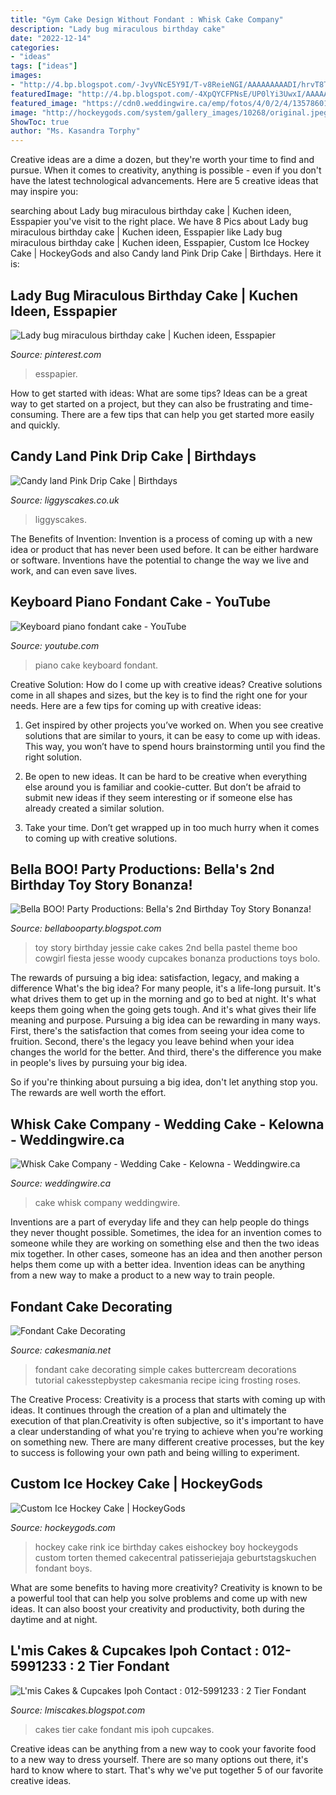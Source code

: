 ```yaml
---
title: "Gym Cake Design Without Fondant : Whisk Cake Company"
description: "Lady bug miraculous birthday cake"
date: "2022-12-14"
categories:
- "ideas"
tags: ["ideas"]
images:
- "http://4.bp.blogspot.com/-JvyVNcE5Y9I/T-v8ReieNGI/AAAAAAAAADI/hrvT8T3UVDs/s1600/IMG_6849.jpg"
featuredImage: "http://4.bp.blogspot.com/-4XpQYCFPNsE/UP0lYi3UwxI/AAAAAAAAC-o/2ODXHzgtf8E/s1600/DSC04846.JPG"
featured_image: "https://cdn0.weddingwire.ca/emp/fotos/4/0/2/4/1357860181757-DSC8238.jpg"
image: "http://hockeygods.com/system/gallery_images/10268/original.jpeg?1363987950"
ShowToc: true
author: "Ms. Kasandra Torphy"
---
```



Creative ideas are a dime a dozen, but they're worth your time to find and pursue. When it comes to creativity, anything is possible - even if you don't have the latest technological advancements. Here are 5 creative ideas that may inspire you: 

	

		
searching about Lady bug miraculous birthday cake | Kuchen ideen, Esspapier you've visit to the right place. We have 8 Pics about Lady bug miraculous birthday cake | Kuchen ideen, Esspapier like Lady bug miraculous birthday cake | Kuchen ideen, Esspapier, Custom Ice Hockey Cake | HockeyGods and also Candy land Pink Drip Cake | Birthdays. Here it is:
		
    
## Lady Bug Miraculous Birthday Cake | Kuchen Ideen, Esspapier

<img loading=lazy src="https://i.pinimg.com/736x/f7/19/46/f7194677592e990359b256d58daec9fc.jpg" onerror="this.onerror=null;this.src='https://tse2.mm.bing.net/th?id=OIP.iXxy8E0gxgVjtWgp_9a2fwHaJ3&amp;pid=15.1';" alt="Lady bug miraculous birthday cake | Kuchen ideen, Esspapier">

_Source: pinterest.com_

>esspapier. 

	

How to get started with ideas: What are some tips?
Ideas can be a great way to get started on a project, but they can also be frustrating and time-consuming. There are a few tips that can help you get started more easily and quickly.

    
## Candy Land Pink Drip Cake | Birthdays

<img loading=lazy src="https://www.liggyscakes.co.uk/images/_fancybox_2x/1715874d-9b14-4958-8871-28985611eb8e.jpg" onerror="this.onerror=null;this.src='https://tse4.mm.bing.net/th?id=OIP.9YQELSR5mb2LOo-E3qbJ_gHaJ4&amp;pid=15.1';" alt="Candy land Pink Drip Cake | Birthdays">

_Source: liggyscakes.co.uk_

>liggyscakes. 

	

The Benefits of Invention:
Invention is a process of coming up with a new idea or product that has never been used before. It can be either hardware or software. Inventions have the potential to change the way we live and work, and can even save lives.

    
## Keyboard Piano Fondant Cake - YouTube

<img loading=lazy src="https://i.ytimg.com/vi/bnVyGd1HOKc/maxresdefault.jpg" onerror="this.onerror=null;this.src='https://tse2.mm.bing.net/th?id=OIP.fa6eroIyIf99-NuMWbn2xwHaEK&amp;pid=15.1';" alt="Keyboard piano fondant cake - YouTube">

_Source: youtube.com_

>piano cake keyboard fondant. 

	

Creative Solution: How do I come up with creative ideas?
Creative solutions come in all shapes and sizes, but the key is to find the right one for your needs. Here are a few tips for coming up with creative ideas:
1. Get inspired by other projects you’ve worked on. When you see creative solutions that are similar to yours, it can be easy to come up with ideas. This way, you won’t have to spend hours brainstorming until you find the right solution.

2. Be open to new ideas. It can be hard to be creative when everything else around you is familiar and cookie-cutter. But don’t be afraid to submit new ideas if they seem interesting or if someone else has already created a similar solution.

3. Take your time. Don’t get wrapped up in too much hurry when it comes to coming up with creative solutions.

    
## Bella BOO! Party Productions: Bella&#039;s 2nd Birthday Toy Story Bonanza!

<img loading=lazy src="http://4.bp.blogspot.com/-JvyVNcE5Y9I/T-v8ReieNGI/AAAAAAAAADI/hrvT8T3UVDs/s1600/IMG_6849.jpg" onerror="this.onerror=null;this.src='https://tse3.mm.bing.net/th?id=OIP.SpIgaGOB5Ttp7noHjdvq9QHaLG&amp;pid=15.1';" alt="Bella BOO! Party Productions: Bella&#039;s 2nd Birthday Toy Story Bonanza!">

_Source: bellabooparty.blogspot.com_

>toy story birthday jessie cake cakes 2nd bella pastel theme boo cowgirl fiesta jesse woody cupcakes bonanza productions toys bolo. 

	

The rewards of pursuing a big idea: satisfaction, legacy, and making a difference
What's the big idea? For many people, it's a life-long pursuit. It's what drives them to get up in the morning and go to bed at night. It's what keeps them going when the going gets tough. And it's what gives their life meaning and purpose.
 Pursuing a big idea can be rewarding in many ways. First, there's the satisfaction that comes from seeing your idea come to fruition. Second, there's the legacy you leave behind when your idea changes the world for the better. And third, there's the difference you make in people's lives by pursuing your big idea.

So if you're thinking about pursuing a big idea, don't let anything stop you. The rewards are well worth the effort.

    
## Whisk Cake Company - Wedding Cake - Kelowna - Weddingwire.ca

<img loading=lazy src="https://cdn0.weddingwire.ca/emp/fotos/4/0/2/4/1357860181757-DSC8238.jpg" onerror="this.onerror=null;this.src='https://tse1.mm.bing.net/th?id=OIP.zJWnL4nLH9VOcQugfRdGVQAAAA&amp;pid=15.1';" alt="Whisk Cake Company - Wedding Cake - Kelowna - Weddingwire.ca">

_Source: weddingwire.ca_

>cake whisk company weddingwire. 

	

Inventions are a part of everyday life and they can help people do things they never thought possible. Sometimes, the idea for an invention comes to someone while they are working on something else and then the two ideas mix together. In other cases, someone has an idea and then another person helps them come up with a better idea. Invention ideas can be anything from a new way to make a product to a new way to train people.

    
## Fondant Cake Decorating

<img loading=lazy src="https://cakesmania.net/wp-content/uploads/fondant-cake-decorating.jpg" onerror="this.onerror=null;this.src='https://tse2.mm.bing.net/th?id=OIP.5jXIonqY2oEQSnrcyqzaYAHaEq&amp;pid=15.1';" alt="Fondant Cake Decorating">

_Source: cakesmania.net_

>fondant cake decorating simple cakes buttercream decorations tutorial cakesstepbystep cakesmania recipe icing frosting roses. 

	

The Creative Process:
Creativity is a process that starts with coming up with ideas. It continues through the creation of a plan and ultimately the execution of that plan.Creativity is often subjective, so it's important to have a clear understanding of what you're trying to achieve when you're working on something new. There are many different creative processes, but the key to success is following your own path and being willing to experiment.

    
## Custom Ice Hockey Cake | HockeyGods

<img loading=lazy src="http://hockeygods.com/system/gallery_images/10268/original.jpeg?1363987950" onerror="this.onerror=null;this.src='https://tse3.mm.bing.net/th?id=OIP.e7uQIRT58vyH8wMJdqA6gAHaFj&amp;pid=15.1';" alt="Custom Ice Hockey Cake | HockeyGods">

_Source: hockeygods.com_

>hockey cake rink ice birthday cakes eishockey boy hockeygods custom torten themed cakecentral patisseriejaja geburtstagskuchen fondant boys. 

	

What are some benefits to having more creativity?
Creativity is known to be a powerful tool that can help you solve problems and come up with new ideas. It can also boost your creativity and productivity, both during the daytime and at night.

    
## L&#039;mis Cakes &amp; Cupcakes Ipoh Contact : 012-5991233 : 2 Tier Fondant

<img loading=lazy src="http://4.bp.blogspot.com/-4XpQYCFPNsE/UP0lYi3UwxI/AAAAAAAAC-o/2ODXHzgtf8E/s1600/DSC04846.JPG" onerror="this.onerror=null;this.src='https://tse4.mm.bing.net/th?id=OIP.qbYe0qdF01GM6074vBKzQwHaJ4&amp;pid=15.1';" alt="L&#039;mis Cakes &amp; Cupcakes Ipoh Contact : 012-5991233 : 2 Tier Fondant">

_Source: lmiscakes.blogspot.com_

>cakes tier cake fondant mis ipoh cupcakes. 

	

Creative ideas can be anything from a new way to cook your favorite food to a new way to dress yourself. There are so many options out there, it's hard to know where to start. That's why we've put together 5 of our favorite creative ideas.

